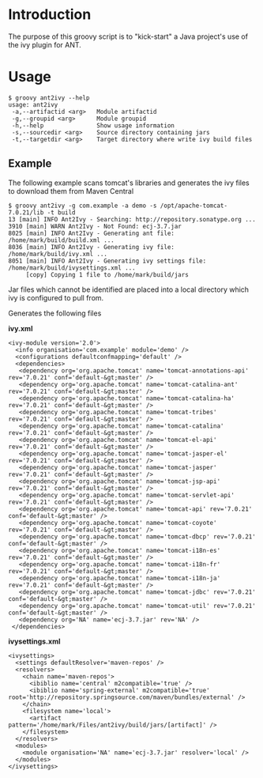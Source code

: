 
Introduction
============
The purpose of this groovy script is to "kick-start" a Java project's use of
the ivy plugin for ANT.

Usage
=====

    $ groovy ant2ivy --help
    usage: ant2ivy
     -a,--artifactid <arg>   Module artifactid
     -g,--groupid <arg>      Module groupid
     -h,--help               Show usage information
     -s,--sourcedir <arg>    Source directory containing jars
     -t,--targetdir <arg>    Target directory where write ivy build files

Example
-------
The following example scans tomcat's libraries and generates the ivy files to download them from Maven Central

    $ groovy ant2ivy -g com.example -a demo -s /opt/apache-tomcat-7.0.21/lib -t build
    13 [main] INFO Ant2Ivy - Searching: http://repository.sonatype.org ...
    3910 [main] WARN Ant2Ivy - Not Found: ecj-3.7.jar
    8025 [main] INFO Ant2Ivy - Generating ant file: /home/mark/build/build.xml ...
    8036 [main] INFO Ant2Ivy - Generating ivy file: /home/mark/build/ivy.xml ...
    8051 [main] INFO Ant2Ivy - Generating ivy settings file: /home/mark/build/ivysettings.xml ...
         [copy] Copying 1 file to /home/mark/build/jars

Jar files which cannot be identified are placed into a local directory which 
ivy is configured to pull from.

Generates the following files

**ivy.xml**

    <ivy-module version='2.0'>
      <info organisation='com.example' module='demo' />
      <configurations defaultconfmapping='default' />
      <dependencies>
       <dependency org='org.apache.tomcat' name='tomcat-annotations-api' rev='7.0.21' conf='default-&gt;master' />
       <dependency org='org.apache.tomcat' name='tomcat-catalina-ant' rev='7.0.21' conf='default-&gt;master' />
       <dependency org='org.apache.tomcat' name='tomcat-catalina-ha' rev='7.0.21' conf='default-&gt;master' />
       <dependency org='org.apache.tomcat' name='tomcat-tribes' rev='7.0.21' conf='default-&gt;master' />
       <dependency org='org.apache.tomcat' name='tomcat-catalina' rev='7.0.21' conf='default-&gt;master' />
       <dependency org='org.apache.tomcat' name='tomcat-el-api' rev='7.0.21' conf='default-&gt;master' />
       <dependency org='org.apache.tomcat' name='tomcat-jasper-el' rev='7.0.21' conf='default-&gt;master' />
       <dependency org='org.apache.tomcat' name='tomcat-jasper' rev='7.0.21' conf='default-&gt;master' />
       <dependency org='org.apache.tomcat' name='tomcat-jsp-api' rev='7.0.21' conf='default-&gt;master' />
       <dependency org='org.apache.tomcat' name='tomcat-servlet-api' rev='7.0.21' conf='default-&gt;master' />
       <dependency org='org.apache.tomcat' name='tomcat-api' rev='7.0.21' conf='default-&gt;master' />
       <dependency org='org.apache.tomcat' name='tomcat-coyote' rev='7.0.21' conf='default-&gt;master' />
       <dependency org='org.apache.tomcat' name='tomcat-dbcp' rev='7.0.21' conf='default-&gt;master' />
       <dependency org='org.apache.tomcat' name='tomcat-i18n-es' rev='7.0.21' conf='default-&gt;master' />
       <dependency org='org.apache.tomcat' name='tomcat-i18n-fr' rev='7.0.21' conf='default-&gt;master' />
       <dependency org='org.apache.tomcat' name='tomcat-i18n-ja' rev='7.0.21' conf='default-&gt;master' />
       <dependency org='org.apache.tomcat' name='tomcat-jdbc' rev='7.0.21' conf='default-&gt;master' />
       <dependency org='org.apache.tomcat' name='tomcat-util' rev='7.0.21' conf='default-&gt;master' />
       <dependency org='NA' name='ecj-3.7.jar' rev='NA' />
     </dependencies>
   </ivy-module>

**ivysettings.xml**

    <ivysettings>
      <settings defaultResolver='maven-repos' />
      <resolvers>
        <chain name='maven-repos'>
          <ibiblio name='central' m2compatible='true' />
          <ibiblio name='spring-external' m2compatible='true' root='http://repository.springsource.com/maven/bundles/external' />
        </chain>
        <filesystem name='local'>
          <artifact pattern='/home/mark/Files/ant2ivy/build/jars/[artifact]' />
        </filesystem>
      </resolvers>
      <modules>
        <module organisation='NA' name='ecj-3.7.jar' resolver='local' />
      </modules>
    </ivysettings>


